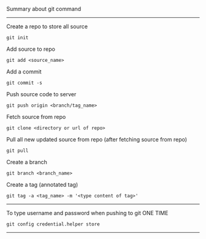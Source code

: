 Summary about git command

----------------
Create a repo to store all source

	git init

Add source to repo

	git add <source_name>

Add a commit

	git commit -s

Push source code to server

	git push origin <branch/tag_name>

Fetch source from repo

	git clone <directory or url of repo>

Pull all new updated source from repo (after fetching source from repo)

	git pull

Create a branch 
	
	git branch <branch_name>

Create a tag (annotated tag)
	
	git tag -a <tag_name> -m '<type content of tag>'

-----------------
To type username and password when pushing to git ONE TIME

	git config credential.helper store

-----------------	
